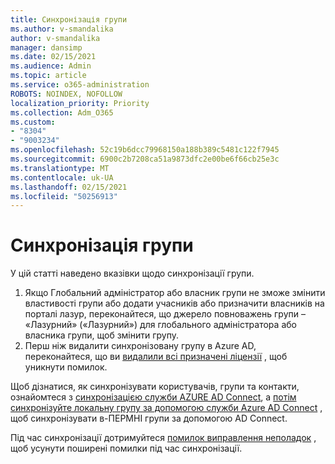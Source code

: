 ```yaml
---
title: Синхронізація групи
ms.author: v-smandalika
author: v-smandalika
manager: dansimp
ms.date: 02/15/2021
ms.audience: Admin
ms.topic: article
ms.service: o365-administration
ROBOTS: NOINDEX, NOFOLLOW
localization_priority: Priority
ms.collection: Adm_O365
ms.custom:
- "8304"
- "9003234"
ms.openlocfilehash: 52c19b6dcc79968150a188b389c5481c122f7945
ms.sourcegitcommit: 6900c2b7208ca51a9873dfc2e00be6f66cb25e3c
ms.translationtype: MT
ms.contentlocale: uk-UA
ms.lasthandoff: 02/15/2021
ms.locfileid: "50256913"
---
```

# <a name="group-sync"></a>Синхронізація групи

У цій статті наведено вказівки щодо синхронізації групи.

1. Якщо Глобальний адміністратор або власник групи не зможе змінити властивості групи або додати учасників або призначити власників на порталі лазур, переконайтеся, що джерело повноважень групи – «Лазурний» («Лазурний») для глобального адміністратора або власника групи, щоб змінити групу.
2. Перш ніж видалити синхронізовану групу в Azure AD, переконайтеся, що ви [видалили всі призначені ліцензії](https://docs.microsoft.com/azure/active-directory/enterprise-users/licensing-group-advanced) , щоб уникнути помилок.

Щоб дізнатися, як синхронізувати користувачів, групи та контакти, ознайомтеся з [синхронізацією служби AZURE AD Connect](https://docs.microsoft.com/azure/active-directory/hybrid/concept-azure-ad-connect-sync-user-and-contacts), а [потім синхронізуйте локальну групу за допомогою служби Azure AD Connect](https://docs.microsoft.com/azure/active-directory/hybrid/whatis-hybrid-identity?WT.mc_id=Portal-Microsoft_Azure_Support) , щоб синхронізувати в-ПЕРМНІ групи за допомогою AD Connect.

Під час синхронізації дотримуйтеся [помилок виправлення неполадок](https://docs.microsoft.com/azure/active-directory/hybrid/tshoot-connect-sync-errors) , щоб усунути поширені помилки під час синхронізації.

